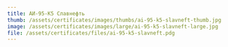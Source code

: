 ```yaml
---
title: АИ-95-К5 Славнефть
thumb: /assets/certificates/images/thumbs/ai-95-k5-slavneft-thumb.jpg
image: /assets/certificates/images/large/ai-95-k5-slavneft-large.jpg
file: /assets/certificates/files/ai-95-k5-slavneft.pdg
---
```


